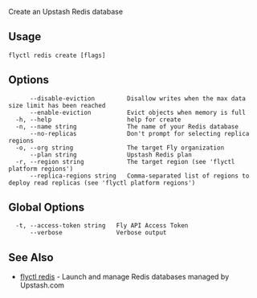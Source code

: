 Create an Upstash Redis database

## Usage
~~~
flyctl redis create [flags]
~~~

## Options

~~~
      --disable-eviction         Disallow writes when the max data size limit has been reached
      --enable-eviction          Evict objects when memory is full
  -h, --help                     help for create
  -n, --name string              The name of your Redis database
      --no-replicas              Don't prompt for selecting replica regions
  -o, --org string               The target Fly organization
      --plan string              Upstash Redis plan
  -r, --region string            The target region (see 'flyctl platform regions')
      --replica-regions string   Comma-separated list of regions to deploy read replicas (see 'flyctl platform regions')
~~~

## Global Options

~~~
  -t, --access-token string   Fly API Access Token
      --verbose               Verbose output
~~~

## See Also

* [flyctl redis](/docs/flyctl/redis/)	 - Launch and manage Redis databases managed by Upstash.com

